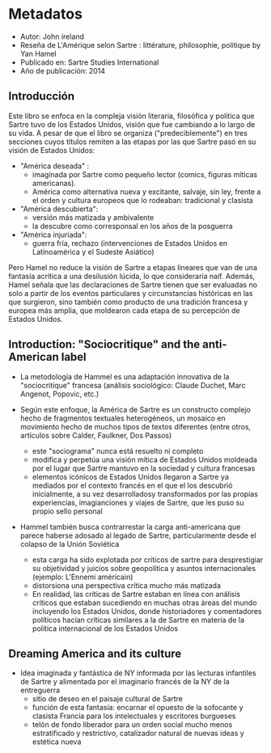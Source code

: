 # Metadatos
- Autor: John ireland
- Reseña de L'Amérique selon Sartre : littérature, philosophie, politique by Yan Hamel
- Publicado en: Sartre Studies International
- Año de publicación: 2014

## Introducción
Este libro se enfoca en la compleja visión literaria, filosófica y politica que Sartre tuvo de los Estados Unidos, visión que fue cambiando a lo largo de su vida. A pesar de que el libro se organiza ("predeciblemente") en tres secciones cuyos títulos remiten a las etapas por las que Sartre pasó en su visión de Estados Unidos:

- "América deseada" : 
	- imaginada por Sartre como pequeño lector (comics, figuras míticas americanas). 
	- América como alternativa nueva y excitante, salvaje, sin ley, frente a el orden y cultura europeos que lo rodeaban: tradicional y clasista
- "América descubierta":
	- versión más matizada y ambivalente 
	- la descubre como corresponsal en los años de la posguerra
- "América injuriada": 
	- guerra fría, rechazo (intervenciones de Estados Unidos en Latinoamérica y el Sudeste Asiático)

Pero Hamel no reduce la visión de Sartre a etapas lineares que van de una fantasía acrítica a una desilusión lúcida, lo que consideraría naif. Además, Hamel señala que las declaraciones de Sartre tienen que ser evaluadas no solo a partir de los eventos particulares y circunstancias históricas en las que surgieron, sino también como producto de una tradición francesa y europea más amplia, que moldearon cada etapa de su percepción de Estados Unidos.

##  Introduction: "Sociocritique" and the anti-American label
- La metodología de Hammel es una adaptación innovativa de la "sociocritique"  francesa (análisis sociológico: Claude Duchet, Marc Angenot, Popovic, etc.)
- Según este enfoque, la América de Sartre es un constructo complejo hecho de fragmentos textuales heterogéneos, un mosaico en movimiento hecho de muchos tipos de textos diferentes (entre otros, artículos sobre Calder, Faulkner, Dos Passos)
	- este "sociograma" nunca está resuelto ni completo
	- modifica y perpetúa una visión mítica de Estados Unidos moldeada por el lugar que Sartre mantuvo en la sociedad y cultura francesas
	- elementos icónicos de Estados Unidos llegaron a Sartre ya mediados por el contexto francés en el que el los descubrió inicialmente, a su vez desarrolladosy transformados por las propias experiencias, imagianciones y viajes de Sartre, que les puso su propio sello personal

- Hammel también busca contrarrestar la carga anti-americana que parece haberse adosado al legado de Sartre, particularmente desde el colapso de la Unión Soviética
	- esta carga ha sido explotada por críticos de sartre para desprestigiar su objetividad y juicios sobre geopolítica y asuntos internacionales (ejemplo: L'Ennemi américain)
	- distorsiona una perspectiva crítica mucho más matizada
	- En realidad, las críticas de Sartre estaban en línea con análisis críticos que estaban sucediendo en muchas otras áreas del mundo incluyendo los Estados Unidos, donde historiadores y comentadores políticos hacían críticas similares a la de Sartre en materia de la política internacional de los Estados Unidos

##  Dreaming America and its culture

- Idea imaginada y fantástica de NY informada por las lecturas infantiles de Sartre y alimentada por el imaginario francés de la NY de la entreguerra
	- sitio de deseo en el paisaje cultural de Sartre
	- función de esta fantasía: encarnar el opuesto de la sofocante y clasista Francia para los intelectuales y escritores burgueses
	- telón de fondo liberador para un orden social mucho menos estratificado y restrictivo, catalizador natural de nuevas ideas y estética nueva 


